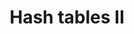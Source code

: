 ---
title: "Hash tables II"
published: true
morea_id: reading-screencast-mit-hash-tables-2
morea_summary: "Universal hashing"
morea_type: reading
morea_sort_order: 9
morea_url: http://videolectures.net/mit6046jf05_leiserson_lec08/
morea_labels:
 - Screencast
 - Leiserson
 - 79 min
---